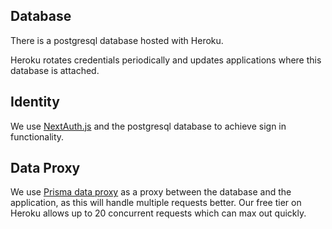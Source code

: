 ## Database

There is a postgresql database hosted with Heroku.

Heroku rotates credentials periodically and updates applications where this database is attached.

## Identity

We use [NextAuth.js](https://github.com/nextauthjs/next-auth) and the postgresql database to achieve sign in functionality.

## Data Proxy

We use [Prisma data proxy](https://www.prisma.io/docs/concepts/components/prisma-data-platform) as a proxy between the database and the application, as this will handle multiple requests better. Our free tier on Heroku allows up to 20 concurrent requests which can max out quickly.
